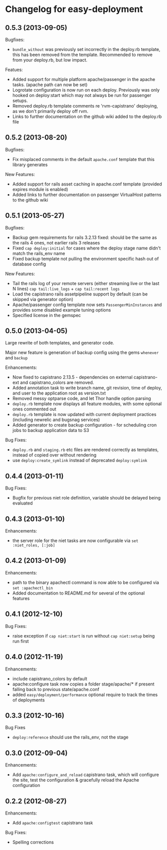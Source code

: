 # Changelog for easy-deployment

## 0.5.3 (2013-09-05)

Bugfixes:

* `bundle_without` was previously set incorrectly in the deploy.rb template, this has been removed from the template. Recommended to remove from your deploy.rb, but low impact.

Featues:

* Added support for multiple platform apache/passenger in the apache tasks. (apache path can now be set)
* Logrotate configuration is now run on each deploy. Previously was only hooked on deploy:start which may not always be run for passenger setups.
* Removed deploy.rb template comments re 'rvm-capistrano' deploying, as we don't primarily deploy off rvm.
* Links to further documentation on the github wiki added to the deploy.rb file

## 0.5.2 (2013-08-20)

Bugfixes:

* Fix misplaced comments in the default `apache.conf` template that this library generates

New Features:

* Added support for rails asset caching in apache.conf template (provided expires module is enabled)
* Added links to further documentation on passenger VirtualHost patterns to the github wiki

## 0.5.1 (2013-05-27)

Bugfixes:

* Backup gem requirements for rails 3.2.13 fixed: should be the same as the rails 4 ones, not earlier rails 3 releases
* Fixed `cap deploy:initial` for cases where the deploy stage name didn't match the rails_env name
* Fixed backup template not pulling the environment specific hash out of database config

New Features:

* Tail the rails log of your remote servers (either streaming live or the last N lines) `cap tail:live_logs` + `cap tail:recent logs`
* Load the capistrano rails assetpipeline support by default (can be skipped via generator option)
* Apache/passenger config template now sets `PassengerMinInstances` and provides some disabled example tuning options
* Specified license in the gemspec

## 0.5.0 (2013-04-05)

Large rewrite of both templates, and generator code.

Major new feature is generation of backup config using the gems `whenever` and `backup`

Enhancements:

* Now fixed to capistrano 2.13.5 - dependencies on external capistrano-ext and capistrano_colors are removed.
* Added annotation task to write branch name, git revision, time of deploy, and user to the application root as version.txt
* Removed messy optparse code, and let Thor handle option parsing
* `deploy.rb` template now displays all feature modules, with some optional ones commented out
* `deploy.rb` template is now updated with current deployment practices (including newrelic and bugsnag services)
* Added generator to create backup configuration - for scheduling cron jobs to backup application data to S3

Bug Fixes:

* `deploy.rb` and `staging.rb` etc files are rendered correctly as templates, instead of copied over without rendering
* use `deploy:create_symlink` instead of deprecated `deploy:symlink`

## 0.4.4 (2013-01-11)

Bug Fixes:

* Bugfix for previous niet role definition, variable should be delayed being evaluated

## 0.4.3 (2013-01-10)

Enhancements:

* the server role for the niet tasks are now configurable via `set :niet_roles, [:job]`

## 0.4.2 (2013-01-09)

Enhancements:

* path to the binary apachectl command is now able to be configured via `set :apachectl_bin`
* Added documentation to README.md for several of the optional features

## 0.4.1 (2012-12-10)

Bug Fixes:

* raise exception if `cap niet:start` is run without `cap niet:setup` being run first

## 0.4.0 (2012-11-19)

Enhancements:

* include capistrano_colors by default
* apache:configure task now copies a folder stage/apache/* if present falling back to previous state/apache.conf
* added `easy/deployment/performance` optional require to track the times of deployments

## 0.3.3 (2012-10-16)

Bug Fixes

* `deploy:reference` should use the rails_env, not the stage

## 0.3.0 (2012-09-04)

Enhancements:

* Add `apache:configure_and_reload` capistrano task, which will configure the site, test the configuration & gracefully reload the Apache configuration

## 0.2.2 (2012-08-27)

Enhancements:

* Add `apache:configtest` capistrano task

Bug Fixes:

* Spelling corrections
